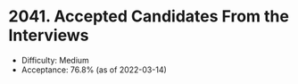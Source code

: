 # 2041. Accepted Candidates From the Interviews
- Difficulty: Medium
- Acceptance: 76.8% (as of 2022-03-14)
